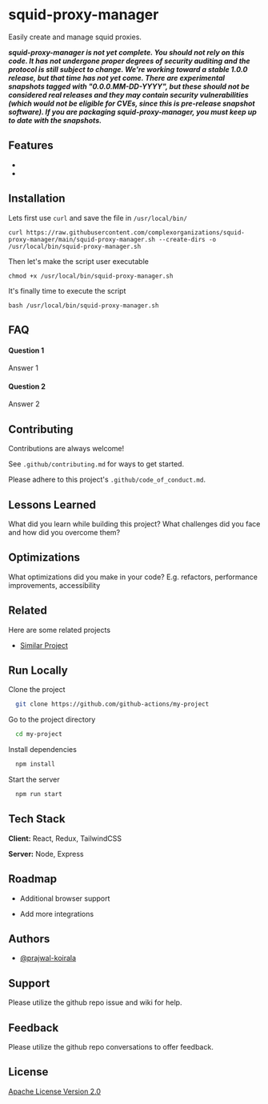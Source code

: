 # squid-proxy-manager

Easily create and manage squid proxies.

***squid-proxy-manager is not yet complete. You should not rely on this code. It has not undergone proper degrees of security auditing and the protocol is still subject to change. We're working toward a stable 1.0.0 release, but that time has not yet come. There are experimental snapshots tagged with "0.0.0.MM-DD-YYYY", but these should not be considered real releases and they may contain security vulnerabilities (which would not be eligible for CVEs, since this is pre-release snapshot software). If you are packaging squid-proxy-manager, you must keep up to date with the snapshots.***

## Features

- 
- 

## Installation

Lets first use `curl` and save the file in `/usr/local/bin/`

```
curl https://raw.githubusercontent.com/complexorganizations/squid-proxy-manager/main/squid-proxy-manager.sh --create-dirs -o /usr/local/bin/squid-proxy-manager.sh
```

Then let's make the script user executable
```
chmod +x /usr/local/bin/squid-proxy-manager.sh
```

It's finally time to execute the script
```
bash /usr/local/bin/squid-proxy-manager.sh
```

## FAQ

#### Question 1

Answer 1

#### Question 2

Answer 2


## Contributing

Contributions are always welcome!

See `.github/contributing.md` for ways to get started.

Please adhere to this project's `.github/code_of_conduct.md`.


## Lessons Learned

What did you learn while building this project? What challenges did you face and how did you overcome them?


## Optimizations

What optimizations did you make in your code? E.g. refactors, performance improvements, accessibility


## Related

Here are some related projects

- [Similar Project](https://github.com/github-actions/github-actions)


## Run Locally

Clone the project

```bash
  git clone https://github.com/github-actions/my-project
```

Go to the project directory

```bash
  cd my-project
```

Install dependencies

```bash
  npm install
```

Start the server

```bash
  npm run start
```


## Tech Stack

**Client:** React, Redux, TailwindCSS

**Server:** Node, Express


## Roadmap

- Additional browser support

- Add more integrations


## Authors

- [@prajwal-koirala](https://github.com/prajwal-koirala)


## Support

Please utilize the github repo issue and wiki for help.


## Feedback

Please utilize the github repo conversations to offer feedback.


## License

[Apache License Version 2.0](https://github.com/complexorganizations/squid-proxy-manager/blob/main/.github/license)
